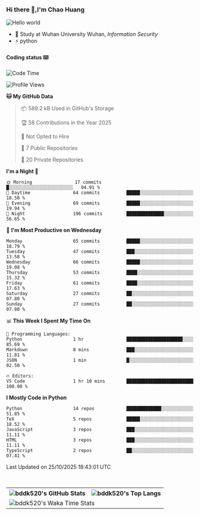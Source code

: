 ### Hi there 👋,I'm Chao Huang


<img src="https://raw.githubusercontent.com/sagar-viradiya/sagar-viradiya/master/resources/banner.png" alt="Hello world">


<br/>


- 🍻  Study at Wuhan University Wuhan, _Information Security_
- ⚡  python



#### Coding status  ⌨️

<!--START_SECTION:waka-->
![Code Time](http://img.shields.io/badge/Code%20Time-927%20hrs%2035%20mins-blue)

![Profile Views](http://img.shields.io/badge/Profile%20Views-2-blue)

**🐱 My GitHub Data** 

> 📦 589.2 kB Used in GitHub's Storage 
 > 
> 🏆 58 Contributions in the Year 2025
 > 
> 🚫 Not Opted to Hire
 > 
> 📜 7 Public Repositories 
 > 
> 🔑 20 Private Repositories 
 > 
**I'm a Night 🦉** 

```text
🌞 Morning                17 commits          █░░░░░░░░░░░░░░░░░░░░░░░░   04.91 % 
🌆 Daytime                64 commits          █████░░░░░░░░░░░░░░░░░░░░   18.50 % 
🌃 Evening                69 commits          █████░░░░░░░░░░░░░░░░░░░░   19.94 % 
🌙 Night                  196 commits         ██████████████░░░░░░░░░░░   56.65 % 
```
📅 **I'm Most Productive on Wednesday** 

```text
Monday                   65 commits          █████░░░░░░░░░░░░░░░░░░░░   18.79 % 
Tuesday                  47 commits          ███░░░░░░░░░░░░░░░░░░░░░░   13.58 % 
Wednesday                66 commits          █████░░░░░░░░░░░░░░░░░░░░   19.08 % 
Thursday                 53 commits          ████░░░░░░░░░░░░░░░░░░░░░   15.32 % 
Friday                   61 commits          ████░░░░░░░░░░░░░░░░░░░░░   17.63 % 
Saturday                 27 commits          ██░░░░░░░░░░░░░░░░░░░░░░░   07.80 % 
Sunday                   27 commits          ██░░░░░░░░░░░░░░░░░░░░░░░   07.80 % 
```


📊 **This Week I Spent My Time On** 

```text
💬 Programming Languages: 
Python                   1 hr                █████████████████████░░░░   85.69 % 
Markdown                 8 mins              ███░░░░░░░░░░░░░░░░░░░░░░   11.81 % 
JSON                     1 min               █░░░░░░░░░░░░░░░░░░░░░░░░   02.50 % 

🔥 Editors: 
VS Code                  1 hr 10 mins        █████████████████████████   100.00 % 
```

**I Mostly Code in Python** 

```text
Python                   14 repos            █████████████░░░░░░░░░░░░   51.85 % 
TeX                      5 repos             █████░░░░░░░░░░░░░░░░░░░░   18.52 % 
JavaScript               3 repos             ███░░░░░░░░░░░░░░░░░░░░░░   11.11 % 
HTML                     3 repos             ███░░░░░░░░░░░░░░░░░░░░░░   11.11 % 
TypeScript               2 repos             ██░░░░░░░░░░░░░░░░░░░░░░░   07.41 % 
```




 Last Updated on 25/10/2025 18:43:01 UTC
<!--END_SECTION:waka-->

<br/>

<table>
  <tr>
    <th>
      <img alt="bddk520's GitHub Stats" src="https://github-readme-stats-git-masterrstaa-rickstaa.vercel.app/api?username=bddk520&show_icons=true&theme=transparent&hide_border=true" align="center" />
    </th>
    <th>
      <img alt="bddk520's Top Langs" src="https://github-readme-stats-git-masterrstaa-rickstaa.vercel.app/api/top-langs/?username=bddk520&layout=compact&theme=transparent&hide_border=true&langs_count=10&hide=CMake" align="center" /> 
    </th>
  </tr>
  <tr>
    <td colspan=2>
      <img alt="bddk520's Waka Time Stats" src="https://github-readme-stats.vercel.app/api/wakatime?username=bddk&hide_border=true&layout=compact&theme=transparent&custom_title=WorkTimeThisWeek&range=last_7_days" align="center"/>
    </td>
  </tr>
</table>
